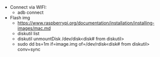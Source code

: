 
- Connect via WIFI:
    - adb connect <ip>
- Flash img
    - https://www.raspberrypi.org/documentation/installation/installing-images/mac.md
    - diskutil list
    - diskutil unmountDisk /dev/disk<disk# from diskutil>
    - sudo dd bs=1m if=image.img of=/dev/rdisk<disk# from diskutil> conv=sync